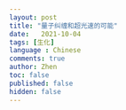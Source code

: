 ```yaml
---
layout: post
title: "量子纠缠和超光速的可能"
date:   2021-10-04
tags: [生化]
language : Chinese
comments: true
author: Zhen
toc: false
published: false
hidden: false
---
```

<!--stackedit_data:
eyJoaXN0b3J5IjpbLTI5MzUwMTczNiw4OTQ1MDQ3NjUsNzMwOT
k4MTE2XX0=
-->